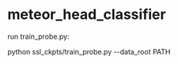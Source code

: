 # meteor_head_classifier

run train_probe.py:

python ssl_ckpts/train_probe.py  --data_root PATH



